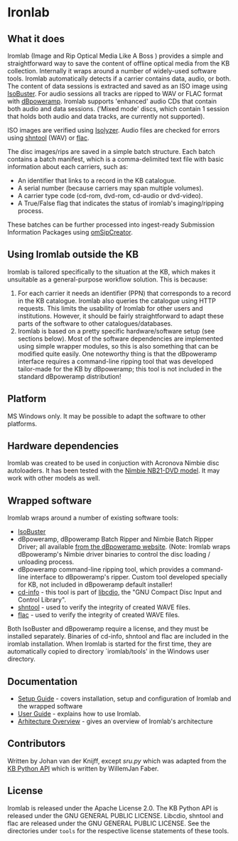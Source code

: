 # Ironlab

## What it does

Iromlab (Image and Rip Optical Media Like A Boss ) provides a simple and straightforward way to save the content of offline optical media from the KB collection. Internally it wraps around a number of widely-used software tools. Iromlab automatically detects if a carrier contains data, audio, or both. The content of data sessions is extracted and saved as an ISO image using [IsoBuster](https://www.isobuster.com/). For audio sessions all tracks are ripped to WAV or FLAC format with [dBpoweramp](https://www.dbpoweramp.com/). Iromlab supports 'enhanced' audio CDs that contain both audio and data sessions. ('Mixed mode' discs, which contain 1 session that holds both audio and data tracks, are currently not supported).

ISO images are verified using [Isolyzer](https://github.com/KBNLresearch/isolyzer). Audio files are checked for errors using [shntool](http://www.etree.org/shnutils/shntool/) (WAV) or [flac](https://xiph.org/flac/).

The disc images/rips are saved in a simple batch structure. Each batch contains a batch manifest, which is a comma-delimited text file with basic information about each carriers, such as:

- An identifier that links to a record in the KB catalogue.
- A serial number (because carriers may span multiple volumes).
- A carrier type code (cd-rom, dvd-rom, cd-audio or dvd-video).
- A True/False flag that indicates the status of iromlab's imaging/ripping process.

These batches can be further processed into ingest-ready Submission Information Packages using [omSipCreator](https://github.com/KBNLresearch/omSipCreator).

## Using Iromlab outside the KB

Iromlab is tailored specifically to the situation at the KB, which makes it unsuitable as a general-purpose workflow solution. This is because:

1. For each carrier it needs an identifier (PPN) that corresponds to a record in the KB catalogue. Iromlab also queries the catalogue using HTTP requests. This limits the usability of Iromlab for other users and institutions. However, it should be fairly straightforward to adapt these parts of the software to other catalogues/databases.
2. Iromlab is based on a pretty specific hardware/software setup (see sections below). Most of the software dependencies are implemented using simple wrapper modules, so this is also something that can be modified quite easily. One noteworthy thing is that the dBpoweramp interface requires a command-line ripping tool that was developed tailor-made for the KB by dBpoweramp; this tool is not included in the standard dBpoweramp distribution!

## Platform

MS Windows only. It may be possible to adapt the software to other platforms.

## Hardware dependencies

Iromlab was created to be used in conjuction with Acronova Nimbie disc autoloaders. It has been tested with the [Nimbie NB21-DVD model](http://www.acronova.com/product/auto-blu-ray-duplicator-publisher-ripper-nimbie-usb-nb21/9/review.html). It may work with other models as well.

## Wrapped software

Iromlab wraps around a number of existing software tools:

* [IsoBuster](https://www.isobuster.com/)
* dBpoweramp, dBpoweramp Batch Ripper and Nimbie Batch Ripper Driver; all available [from the dBpoweramp website](https://www.dbpoweramp.com/batch-ripper.htm). (Note: Iromlab wraps dBpoweramp's Nimbie driver binaries to control the disc loading / unloading process.
* dBpoweramp command-line ripping tool, which provides a command-line interface to dBpoweramp's ripper. Custom tool developed specially for KB, not included in dBpoweramp default installer!
* [cd-info](https://linux.die.net/man/1/cd-info) - this tool is part of [libcdio](https://www.gnu.org/software/libcdio/),  the "GNU Compact Disc Input and Control Library".
* [shntool](http://www.etree.org/shnutils/shntool/) - used to verify the integrity of created WAVE files.
* [flac](https://xiph.org/flac/) - used to verify the integrity of created WAVE files.

Both IsoBuster and dBpoweramp require a license, and they must be installed separately. Binaries of cd-info, shntool and flac are included in the iromlab installation. When Iromlab is started for the first time, they are automatically copied to directory `iromlab/tools' in the Windows user directory.

## Documentation

* [Setup Guide](./doc/setupGuide.md) - covers installation, setup and configuration of Iromlab and the wrapped software
* [User Guide](./doc/userGuide.md) - explains how to use Iromlab.
* [Arhitecture Overview](./doc/architectureOverview.md) - gives an overview of Iromlab's architecture

## Contributors

Written by Johan van der Knijff, except *sru.py* which was adapted from the [KB Python API](https://github.com/KBNLresearch/KB-python-API) which is written by WillemJan Faber. 

## License

Iromlab is released under the  Apache License 2.0. The KB Python API is released under the GNU GENERAL PUBLIC LICENSE. Libcdio, shntool and flac are released under the GNU GENERAL PUBLIC LICENSE. See the directories under `tools` for the respective license statements of these tools.


